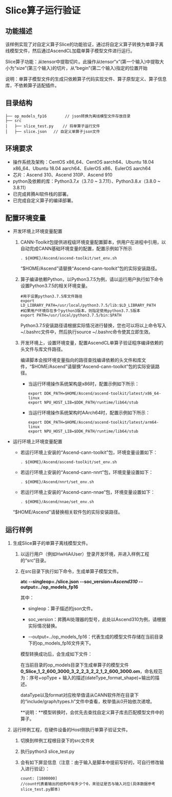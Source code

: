 # Slice算子运行验证

## 功能描述

该样例实现了对自定义算子Slice的功能验证，通过将自定义算子转换为单算子离线模型文件，然后通过AscendCL加载单算子模型文件进行运行。

Slice算子功能：从tensor中提取切片。此操作从tensor“x”(第一个输入)中提取大小为“size”(第三个输入)的切片，从“begin”(第二个输入)指定的位置开始

说明：单算子模型文件的生成只依赖算子代码实现文件、算子原型定义、算子信息库，不依赖算子适配插件。

## 目录结构

```
├── op_models_fp16        // json转换为离线模型文件存放目录
├── src 
│   ├── slice_test.py    // 将单算子运行文件
│   ├── slice.json   // 自定义单算子json文件
```

## 环境要求

-   操作系统及架构：CentOS x86\_64、CentOS aarch64、Ubuntu 18.04 x86\_64、Ubuntu 18.04 aarch64、EulerOS x86、EulerOS aarch64
-   芯片：Ascend 310、Ascend 310P、Ascend 910
-   python及依赖的库：Python3.7.*x*（3.7.0 ~ 3.7.11）、Python3.8.*x*（3.8.0 ~ 3.8.11）
-   已完成昇腾AI软件栈的部署。
-   已完成自定义算子的编译部署。

## 配置环境变量

- 开发环境上环境变量配置

  1. CANN-Toolkit包提供进程级环境变量配置脚本，供用户在进程中引用，以自动完成CANN基础环境变量的配置，配置示例如下所示

     ```
     . ${HOME}/Ascend/ascend-toolkit/set_env.sh
     ```

     “$HOME/Ascend”请替换“Ascend-cann-toolkit”包的实际安装路径。

  2. 算子编译依赖Python，以Python3.7.5为例，请以运行用户执行如下命令设置Python3.7.5的相关环境变量。

     ```
     #用于设置python3.7.5库文件路径
     export LD_LIBRARY_PATH=/usr/local/python3.7.5/lib:$LD_LIBRARY_PATH
     #如果用户环境存在多个python3版本，则指定使用python3.7.5版本
     export PATH=/usr/local/python3.7.5/bin:$PATH
     ```

     Python3.7.5安装路径请根据实际情况进行替换，您也可以将以上命令写入~/.bashrc文件中，然后执行source ~/.bashrc命令使其立即生效。
     
  3. 开发环境上，设置环境变量，配置AscendCL单算子验证程序编译依赖的头文件与库文件路径。

     编译脚本会按环境变量指向的路径查找编译依赖的头文件和库文件，“$HOME/Ascend”请替换“Ascend-cann-toolkit”包的实际安装路径。

     - 当运行环境操作系统架构是x86时，配置示例如下所示：

       ```
       export DDK_PATH=$HOME/Ascend/ascend-toolkit/latest/x86_64-linux
       export NPU_HOST_LIB=$DDK_PATH/runtime/lib64/stub
       ```

     - 当运行环境操作系统架构时AArch64时，配置示例如下所示：

       ```
       export DDK_PATH=$HOME/Ascend/ascend-toolkit/latest/arm64-linux
       export NPU_HOST_LIB=$DDK_PATH/runtime/lib64/stub
       ```

- 运行环境上环境变量配置
  
  -   若运行环境上安装的“Ascend-cann-toolkit”包，环境变量设置如下：
  
      ```
      . ${HOME}/Ascend/ascend-toolkit/set_env.sh
      ```
  
  -   若运行环境上安装的“Ascend-cann-nnrt”包，环境变量设置如下：
  
      ```
      . ${HOME}/Ascend/nnrt/set_env.sh
      ```
  
  -   若运行环境上安装的“Ascend-cann-nnae”包，环境变量设置如下：
  
      ```
      . ${HOME}/Ascend/nnae/set_env.sh
      ```
  
    “$HOME/Ascend”请替换相关软件包的实际安装路径。
  



## 运行样例

1.  生成Slice算子的单算子离线模型文件。
    1.  以运行用户（例如HwHiAiUser）登录开发环境，并进入样例工程的“src“目录。
    2.  在src目录下执行如下命令，生成单算子模型文件。

        **atc --singleop=./slice.json  --soc\_version=*Ascend310*  --output=../op_models_fp16**

        其中：

        -   singleop：算子描述的json文件。
        -   soc\_version：昇腾AI处理器的型号，此处以Ascend310为例，请根据实际情况替换。

        -   --output=../op_models_fp16：代表生成的模型文件存储在当前目录下的op_models_fp16文件夹下。

        模型转换成功后，会生成如下文件：

        在当前目录的op\_models目录下生成单算子的模型文件**0_Slice_1_2_600_3000_3_2_2_3_2_2_1_2_600_3000.om**，命名规范为：序号+opType + 输入的描述\(dateType\_format\_shape\)+输出的描述。

        dataType以及format对应枚举值请从CANN软件所在目录下的“include/graph/types.h”文件中查看，枚举值从0开始依次递增。

        **说明：**模型转换时，会优先去查找自定义算子库去匹配模型文件中的算子。


2. 运行样例工程，在硬件设备的Host侧执行单算子验证文件。
   1. 切换到样例工程根目录下的src文件夹

   2. 执行python3 slice_test.py

   3. 会有如下屏显信息（注意：由于输入是脚本中提前写好的，可自行修改输入进行验证）：

      ```
      count: [1800000]
      //count代表着输出的结构中有多少个0，来验证是否与输入对应(具体数据参考slice_test.py脚本)
      ```
